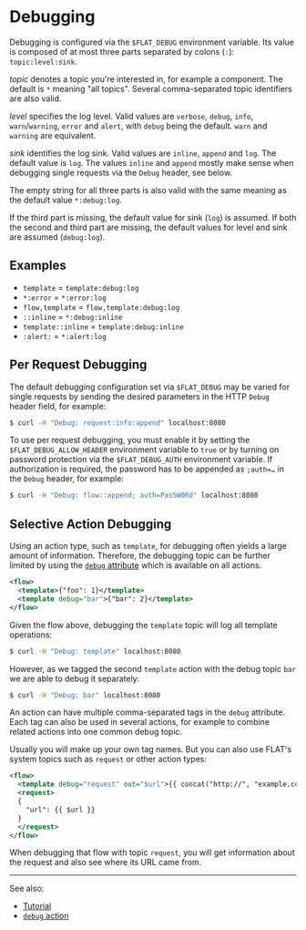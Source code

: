 # Debugging

Debugging is configured via the `$FLAT_DEBUG` environment variable. Its value is composed of at most three parts separated by colons (`:`):
`topic:level:sink`.

_topic_ denotes a topic you're interested in, for example a component. The default is `*` meaning "all topics". Several comma-separated topic identifiers are also valid.

_level_ specifies the log level. Valid values are `verbose`, `debug`, `info`, `warn`/`warning`, `error` and `alert`, with `debug` being the default. `warn` and `warning` are equivalent.

_sink_ identifies the log sink. Valid values are `inline`, `append` and `log`. The default value is `log`.
The values `inline` and `append` mostly make sense when debugging single requests via the `Debug` header, see below.

The empty string for all three parts is also valid with the same meaning as the default value `*:debug:log`.

If the third part is missing, the default value for sink (`log`) is assumed. If both the second and third part are missing, the default values for level and sink are assumed (`debug:log`).

## Examples

* `template` = `template:debug:log`
* `*:error` = `*:error:log`
* `flow,template` = `flow,template:debug:log`
* `::inline` = `*:debug:inline`
* `template::inline` = `template:debug:inline`
* `:alert:` = `*:alert:log`

## Per Request Debugging

The default debugging configuration set via `$FLAT_DEBUG` may be varied for single requests by
sending the desired parameters in the HTTP `Debug` header field, for example:

```bash
$ curl -H "Debug: request:info:append" localhost:8080
```

To use per request debugging, you must enable it by setting the
`$FLAT_DEBUG_ALLOW_HEADER` environment variable to `true` or by turning on
password protection via the `$FLAT_DEBUG_AUTH` environment variable.
If authorization is required, the password has to be appended as `;auth=…`
in the `Debug` header, for example:

```bash
$ curl -H "Debug: flow::append; auth=Pas5W0Rd" localhost:8080
```

## Selective Action Debugging

Using an action type, such as `template`, for debugging often yields a large
amount of information. Therefore, the debugging topic can be further limited by using the [`debug`
attribute](actions/README.md#debug-attribute) which is available on all actions.

```xml
<flow>
  <template>{"foo": 1}</template>
  <template debug="bar">{"bar": 2}</template>
</flow>
```

Given the flow above, debugging the `template` topic will log all template operations:

```bash
$ curl -H "Debug: template" localhost:8080
```

However, as we tagged the second `template` action with the debug topic `bar`
we are able to debug it separately:

```bash
$ curl -H "Debug: bar" localhost:8080
```

An action can have multiple comma-separated tags in the `debug` attribute.
Each tag can also be used in several actions, for example to combine related actions
into one common debug topic.

Usually you will make up your own tag names. But you can also use FLAT's system
topics such as `request` or other action types:

```xml
<flow>
  <template debug="request" out="$url">{{ concat("http://", "example.com") }}</template>
  <request>
  {
    "url": {{ $url }}
  }
  </request>
</flow>
```

When debugging that flow with topic `request`, you will get information about the request and also see where its URL came from.

---

See also:
* [Tutorial](../tutorial/README.md#when-things-go-south)
* [`debug` action](actions/debug.md)
